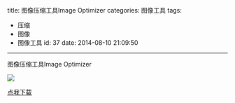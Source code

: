 title: 图像压缩工具Image Optimizer
categories: 图像工具
tags:
  - 压缩
  - 图像
  - 图像工具
id: 37
date: 2014-08-10 21:09:50
---

图像压缩工具Image Optimizer

![](http://szcxgg.qiniudn.com/2014-09-19_094513.png)

[点我下载](http://szcxgg.lllld.com/wp-content/uploads/2014/08/Image-Optimizer.7z)